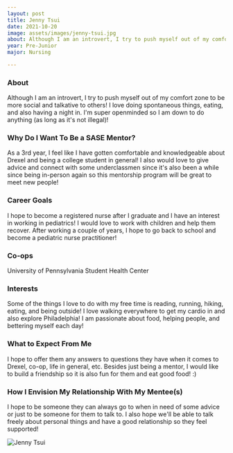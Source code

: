 ```yaml
---
layout: post
title: Jenny Tsui 
date: 2021-10-20
image: assets/images/jenny-tsui.jpg
about: Although I am an introvert, I try to push myself out of my comfort zone to be more social and talkative to others! I love doing spontaneous things, eating, and also having a night in. I'm super openminded so I am down to do anything (as long as it's not illegal)!
year: Pre-Junior
major: Nursing

---
```


### About

Although I am an introvert, I try to push myself out of my comfort zone to be more social and talkative to others! I love doing spontaneous things, eating, and also having a night in. I'm super openminded so I am down to do anything (as long as it's not illegal)!

### Why Do I Want To Be a SASE Mentor?

As a 3rd year, I feel like I have gotten comfortable and knowledgeable about Drexel and being a college student in general! I also would love to give advice and connect with some underclassmen since it's also been a while since being in-person again so this mentorship program will be great to meet new people! 

### Career Goals

I hope to become a registered nurse after I graduate and I have an interest in working in pediatrics! I would love to work with children and help them recover. After working a couple of years, I hope to go back to school and become a pediatric nurse practitioner!

### Co-ops

University of Pennsylvania Student Health Center

### Interests

Some of the things I love to do with my free time is reading, running, hiking, eating, and being outside! I love walking everywhere to get my cardio in and also explore Philadelphia! I am passionate about food, helping people, and bettering myself each day! 

### What to Expect From Me

I hope to offer them any answers to questions they have when it comes to Drexel, co-op, life in general, etc. Besides just being a mentor, I would like to build a friendship so it is also fun for them and eat good food! :)

### How I Envision My Relationship With My Mentee(s) 

I hope to be someone they can always go to when in need of some advice or just to be someone for them to talk to. I also hope we'll be able to talk freely about personal things and have a good relationship so they feel supported!

<div class="text-center my-5">
    <img src="{ ../jenny-tsui.jpg | absolute_url }" alt="Jenny Tsui" class="rounded post-img" />
</div>
